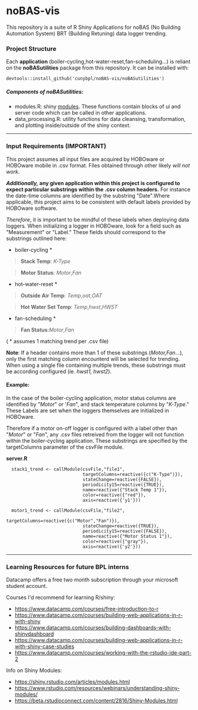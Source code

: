 # noBAS-vis
This repository is a suite of R Shiny Applications for noBAS (No Building Automation System) BRT (Building Retuning) data logger trending. 

### Project Structure

Each **application** (boiler-cycling,hot-water-reset,fan-scheduling...) is reliant on the **noBASutilities** package from this repository. It can be installed with:

	
	devtools::install_github('cunybpl/noBAS-vis/noBASutilities')

##### Components of noBASutilities:
* modules.R: shiny [modules](https://shiny.rstudio.com/articles/modules.html). These functions contain blocks of ui and server code which can be called in other applications. 
* data_processing.R: utility functions for data cleansing, transformation, and plotting inside/outside of the shiny context. 

___

### Input Requirements (IMPORTANT)
This project assumes all input files are acquired by HOBOware or HOBOware mobile in .csv format. Files obtained through other likely *will not work*. 

***Additionally,* any given application within this project is configured to expect particular substrings within the .csv column headers.** For instance the date-time columns are identified by the substring "Date".Where applicable, this project aims to be consistent with default labels provided by HOBOware software.

*Therefore*, it is important to be mindful of these labels when deploying data loggers. When initializing a logger in HOBOware, look for a field such as "Measurement" or "Label." These fields should correspond to the substrings outlined here:

* boiler-cycling *

>**Stack Temp**: *K-Type*

>**Motor Status**: *Motor*,*Fan*

* hot-water-reset *

>**Outside Air Temp**: *Temp*,*oat*,*OAT*

>**Hot Water Set Temp**: *Temp*,*hwst*,*HWST*

* fan-scheduling *

>**Fan Status**:*Motor*,*Fan*

( * assumes 1 matching trend per .csv file)

**Note**: If a header contains more than 1 of these substrings (*Motor,Fan*...), only the first matching column encounterd will be selected for trending. When using a single file containing multiple trends, these substrings must be according configured (ie. *hwst1, hwst2*).

#### Example: 

In the case of the boiler-cycling application, motor status columns are identified by "*Motor*"  or '*Fan*", and stack temperature columns by "*K-Type*." These Labels are set when the loggers themselves are initialized in HOBOware.

Therefore if a motor on-off logger is configured with a label other than "*Motor*" or "*Fan*", any .csv files retreived from the logger will not function within the boiler-cycling application. These substrings are specified by the targetColumns parameter of the csvFile module. 

**server.R**
```
  stack1_trend <- callModule(csvFile,"file1",
                             targetColumns=reactive({c("K-Type")}), 
                             stateChange=reactive({FALSE}), 
                             periodicity15=reactive({TRUE}),
                             name=reactive({"Stack Temp 1"}),
                             color=reactive({"red"}),
                             axis=reactive({'y1'}))
  
  motor1_trend <- callModule(csvFile,"file2",
                             targetColumns=reactive({c("Motor","Fan")}), 
                             stateChange=reactive({TRUE}), 
                             periodicity15=reactive({FALSE}),
                             name=reactive({"Motor Status 1"}),
                             color=reactive({"gray"}),
                             axis=reactive({'y2'}))

```
___

### Learning Resources for future BPL interns

Datacamp offers  a free two month subscription through your microsoft student account.  

Courses I'd recommend for learning R/shiny:

* https://www.datacamp.com/courses/free-introduction-to-r
* https://www.datacamp.com/courses/building-web-applications-in-r-with-shiny
* https://www.datacamp.com/courses/building-dashboards-with-shinydashboard
* https://www.datacamp.com/courses/building-web-applications-in-r-with-shiny-case-studies
* https://www.datacamp.com/courses/working-with-the-rstudio-ide-part-2

Info on Shiny Modules:

* https://shiny.rstudio.com/articles/modules.html
* https://www.rstudio.com/resources/webinars/understanding-shiny-modules/
* https://beta.rstudioconnect.com/content/2816/Shiny-Modules.html

